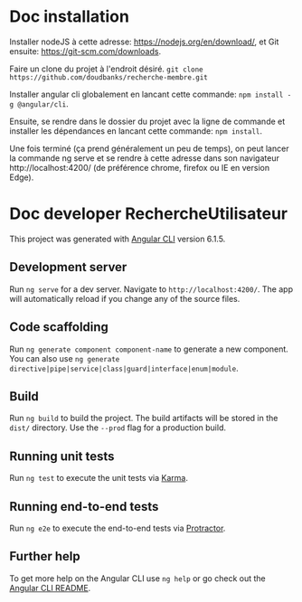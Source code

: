# Doc installation

Installer nodeJS à cette adresse: https://nodejs.org/en/download/, et Git ensuite: https://git-scm.com/downloads.

Faire un clone du projet à l'endroit désiré.
`git clone https://github.com/doudbanks/recherche-membre.git`

Installer angular cli globalement en lancant cette commande: `npm install -g @angular/cli`.

Ensuite, se rendre dans le dossier du projet avec la ligne de commande et installer les dépendances en lancant cette commande: `npm install`.

Une fois terminé (ça prend généralement un peu de temps), on peut lancer la commande ng serve et se rendre à cette adresse dans son navigateur http://localhost:4200/ (de préférence chrome, firefox ou IE en version Edge).

# Doc developer RechercheUtilisateur

This project was generated with [Angular CLI](https://github.com/angular/angular-cli) version 6.1.5.

## Development server

Run `ng serve` for a dev server. Navigate to `http://localhost:4200/`. The app will automatically reload if you change any of the source files.

## Code scaffolding

Run `ng generate component component-name` to generate a new component. You can also use `ng generate directive|pipe|service|class|guard|interface|enum|module`.

## Build

Run `ng build` to build the project. The build artifacts will be stored in the `dist/` directory. Use the `--prod` flag for a production build.

## Running unit tests

Run `ng test` to execute the unit tests via [Karma](https://karma-runner.github.io).

## Running end-to-end tests

Run `ng e2e` to execute the end-to-end tests via [Protractor](http://www.protractortest.org/).

## Further help

To get more help on the Angular CLI use `ng help` or go check out the [Angular CLI README](https://github.com/angular/angular-cli/blob/master/README.md).
